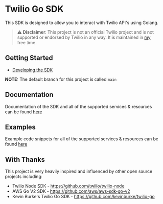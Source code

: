 # Twilio Go SDK

This SDK is designed to allow you to interact with Twilio API's using Golang.

> ⚠️ **Disclaimer**: This project is not an official Twilio project and is not supported or endorsed by Twilio in any way. It is maintained in [my](https://github.com/RJPearson94) free time.

## Getting Started

- [Developing the SDK](./docs/development.md)

**NOTE:** The default branch for this project is called `main`

## Documentation

Documentation of the SDK and all of the supported services & resources can be found [here](./docs)

## Examples

Example code snippets for all of the supported services & resources can be found [here](./examples)

## With Thanks

This project is very heavily inspired and influenced by other open source projects including:

- Twilio Node SDK - <https://github.com/twilio/twilio-node>
- AWS Go V2 SDK - <https://github.com/aws/aws-sdk-go-v2>
- Kevin Burke's Twilio Go SDK - <https://github.com/kevinburke/twilio-go>
